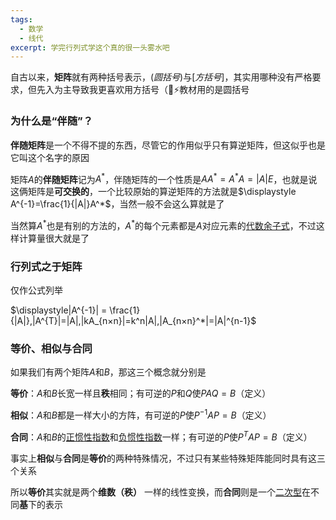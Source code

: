 ```yaml
---
tags:
  - 数学
  - 线代
excerpt: 学完行列式学这个真的很一头雾水吧
---
```

自古以来，**矩阵**就有两种括号表示，$(圆括号)$与$[方括号]$，其实用哪种没有严格要求，但先入为主导致我更喜欢用方括号（👻⚡教材用的是圆括号

### 为什么是“伴随”？

**伴随矩阵**是一个不得不提的东西，尽管它的作用似乎只有算逆矩阵，但这似乎也是它叫这个名字的原因

矩阵$A$的**伴随矩阵**记为$A^*$，伴随矩阵的一个性质是$AA^*=A^*A=|A|E$，也就是说这俩矩阵是**可交换的**，一个比较原始的算逆矩阵的方法就是$\displaystyle A^{-1}=\frac{1}{|A|}A^*$，当然一般不会这么算就是了

当然算$A^*$也是有别的方法的，$A^*$的每个元素都是$A$对应元素的[代数余子式](2024-12-27-行列式的儿子.md#这都是啥……？)，不过这样计算量很大就是了

### 行列式之于矩阵

仅作公式列举

$\displaystyle|A^{-1}| = \frac{1}{|A|},|A^{T}|=|A|,|kA_{n×n}|=k^n|A|,|A_{n×n}^*|=|A|^{n-1}$

### 等价、相似与合同

如果我们有两个矩阵$A$和$B$，那这三个概念就分别是

**等价**：$A$和$B$长宽一样且**秩**相同；有可逆的$P$和$Q$使$PAQ=B$（定义）

**相似**：$A$和$B$都是一样大小的方阵，有可逆的$P$使$P^{-1}AP=B$（定义）

**合同**：$A$和$B$的[正惯性指数](2024-12-29-欧氏空间、特征向量和相似对角化？.md#$%5Clambda$怎么算)和[负惯性指数](2024-12-29-欧氏空间、特征向量和相似对角化？.md#$%5Clambda$怎么算)一样；有可逆的$P$使$P^TAP=B$（定义）

事实上**相似**与**合同**是**等价**的两种特殊情况，不过只有某些特殊矩阵能同时具有这三个关系

所以**等价**其实就是两个**维数（秩）** 一样的线性变换，而**合同**则是一个[二次型](2024-12-29-二次型.md)在不同**基**下的表示